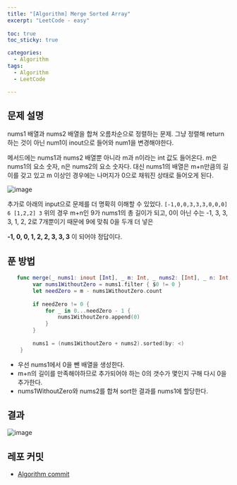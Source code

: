 ```yaml
---
title: "[Algorithm] Merge Sorted Array"
excerpt: "LeetCode - easy"
  
toc: true
toc_sticky: true

categories:
  - Algorithm
tags:
  - Algorithm
  - LeetCode

---
```


## 문제 설명

nums1 배열과 nums2 배열을 합쳐 오름차순으로 정렬하는 문제.
그냥 정렬해 return 하는 것이 아닌 num1이 inout으로 들어와 num1을 변경해야한다.

메서드에는 nums1과 nums2 배열뿐 아니라 m과 n이라는 int 값도 들어온다. m은 nums1의 요소 숫자, n은 nums2의 요소 숫자다. 대신 nums1의 배열은 m+n만큼의 길이를 갖고 있고 m 이상인 경우에는 나머지가 0으로 채워진 상태로 들어오게 된다.

![image](https://user-images.githubusercontent.com/22000470/182294089-12eba2f6-7540-4ef4-9f97-a252391c362e.png)

추가로 아래의 input으로 문제를 더 명확히 이해할 수 있었다.
`
[-1,0,0,3,3,3,0,0,0]
6
[1,2,2]
3
`
위의 경우 m+n인 9가 nums1의 총 길이가 되고, 0이 아닌 수는 -1, 3, 3, 3, 1, 2, 2로 7개뿐이기 때문에 9에 맞춰 0을 두개 더 넣은 

**-1, 0, 0, 1, 2, 2, 3, 3, 3** 이 되어야 정답이다.

## 푼 방법

```swift
   func merge(_ nums1: inout [Int], _ m: Int, _ nums2: [Int], _ n: Int) {
        var nums1WithoutZero = nums1.filter { $0 != 0 }
        let needZero = m - nums1WithoutZero.count
        
        if needZero != 0 {
            for _ in 0...needZero - 1 {
                nums1WithoutZero.append(0)
            }
        }
        
        nums1 = (nums1WithoutZero + nums2).sorted(by: <)
    }
```

- 우선 nums1에서 0을 뺀 배열을 생성한다.
- m+n의 길이를 만족해야하므로 추가되어야 하는 0의 갯수가 몇인지 구해 다시 0을 추가한다.
- nums1WithoutZero와 nums2를 합쳐 sort한 결과를 nums1에 할당한다.

## 결과

![image](https://user-images.githubusercontent.com/22000470/182294957-ca89f449-0652-408b-baec-b642d1e9b20c.png)


## 레포 커밋
- [Algorithm commit](https://github.com/eunjooChoi/algorithm/commit/56d1df4002ade8cafce83834a26cbd3664986c3c)


